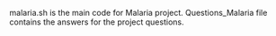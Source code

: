 malaria.sh is the main code for Malaria project.
Questions_Malaria file contains the answers for the project questions.
